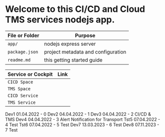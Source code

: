 # Welcome to this CI/CD and Cloud TMS services nodejs app.

File or Folder | Purpose
---------|----------
`app/` | nodejs express server
`package.json` | project metadata and configuration
`readme.md` | this getting started guide

Service or Cockpit | Link
---------|----------
`CICD Space` | 
`TMS Space` | 
`CICD Service` | 
`TMS Service` | 

Dev1 01.04.2022 - 0
Dev2 04.04.2022 - 1
Dev3 04.04.2022 - 2 CI/CD & TMS
Dev4 04.04.2022 - 3 Alert Notification for Transport
Tst5 07.04.2022 - 4 Test
Tst6 07.04.2022 - 5 Test
Dev7 13.03.2023 - 6 Test
Dev8 07.11.2023 - 7 Test